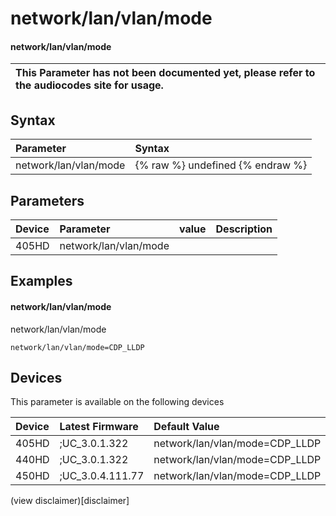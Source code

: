 ﻿---
description: network/lan/vlan/mode
search:
    keywords: ['network','lan','vlan','mode']
---

# network/lan/vlan/mode

#### network/lan/vlan/mode


| This Parameter has not been documented yet, please refer to the audiocodes site for usage.  |
| :--- |

## Syntax
| Parameter | Syntax |
| :--- | :--- |
|network/lan/vlan/mode | {% raw %} undefined {% endraw %} |

## Parameters
|Device|Parameter|value|Description|
|:---|:---|:---|:---|
| 405HD | network/lan/vlan/mode |  |  |

## Examples
#### network/lan/vlan/mode

network/lan/vlan/mode

```
network/lan/vlan/mode=CDP_LLDP
```

## Devices
This parameter is available on the following devices

| Device | Latest Firmware | Default Value |
|:---|:---|:---|
| 405HD | ;UC_3.0.1.322 | network/lan/vlan/mode=CDP_LLDP 
| 440HD | ;UC_3.0.1.322 | network/lan/vlan/mode=CDP_LLDP 
| 450HD | ;UC_3.0.4.111.77 | network/lan/vlan/mode=CDP_LLDP 

(view disclaimer)[disclaimer]
